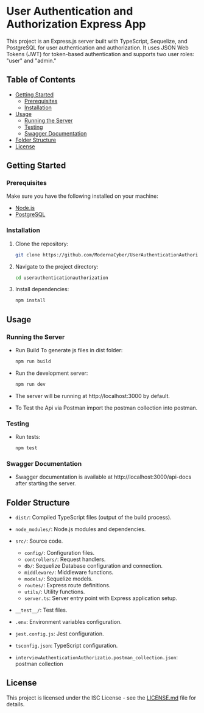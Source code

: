 
# User Authentication and Authorization Express App

This project is an Express.js server built with TypeScript, Sequelize, and PostgreSQL for user authentication and authorization. It uses JSON Web Tokens (JWT) for token-based authentication and supports two user roles: "user" and "admin."

## Table of Contents

- [Getting Started](#getting-started)
  - [Prerequisites](#prerequisites)
  - [Installation](#installation)
- [Usage](#usage)
  - [Running the Server](#running-the-server)
  - [Testing](#testing)
  - [Swagger Documentation](#swagger-documentation)
- [Folder Structure](#folder-structure)
- [License](#license)

## Getting Started

### Prerequisites

Make sure you have the following installed on your machine:

- [Node.js](https://nodejs.org/)
- [PostgreSQL](https://www.postgresql.org/)

### Installation

1. Clone the repository:

   ```bash
   git clone https://github.com/ModernaCyber/UserAuthenticationAuthorization.git
   ```

2. Navigate to the project directory:

   ```bash
   cd userauthenticationauthorization
   ```

3. Install dependencies:

   ```bash
   npm install
   ```

## Usage

### Running the Server

- Run Build To generate js files in dist folder:

  ```bash
  npm run build
  ```

- Run the development server:

  ```bash
  npm run dev
  ```

- The server will be running at http://localhost:3000 by default.

- To Test the Api via Postman import the postman collection into postman.

### Testing

- Run tests:

  ```bash
  npm test
  ```

### Swagger Documentation

- Swagger documentation is available at http://localhost:3000/api-docs after starting the server.

## Folder Structure

- `dist/`: Compiled TypeScript files (output of the build process).
- `node_modules/`: Node.js modules and dependencies.
- `src/`: Source code.

  - `config/`: Configuration files.
  - `controllers/`: Request handlers.
  - `db/`: Sequelize Database configuration and connection.
  - `middleware/`: Middleware functions.
  - `models/`: Sequelize models.
  - `routes/`: Express route definitions.
  - `utils/`: Utility functions.
  - `server.ts`: Server entry point with Express application setup.

- `__test__/`: Test files.
- `.env`: Environment variables configuration.
- `jest.config.js`: Jest configuration.
- `tsconfig.json`: TypeScript configuration.
- `interviewAuthenticationAuthorizatio.postman_collection.json`: postman collection

## License

This project is licensed under the ISC License - see the [LICENSE.md](LICENSE.md) file for details.
